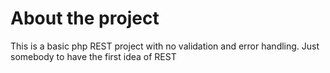 # About the project

This is a basic php REST project with no validation and error handling. Just somebody to have the first idea of REST
